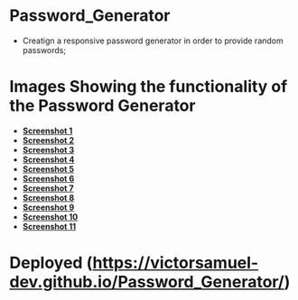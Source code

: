 # Password_Generator
 - Creatign a responsive password generator in order to provide random passwords;

# Images Showing the functionality of the Password Generator

- **[Screenshot 1](./assets/images/Screenshot%201.png)**
- **[Screenshot 2](./assets/images/Screenshot%202.png)**
- **[Screenshot 3](./assets/images/Screenshot%203.png)**
- **[Screenshot 4](./assets/images/Screenshot%204.png)**
- **[Screenshot 5](./assets/images/Screenshot%205.png)**
- **[Screenshot 6](./assets/images/Screenshot%206.png)**
- **[Screenshot 7](./assets/images/Screenshot%207.png)**
- **[Screenshot 8](./assets/images/Screenshot%208.png)**
- **[Screenshot 9](./assets/images/Screenshot%209.png)**
- **[Screenshot 10](./assets/images/Screenshot%2010%20(Fully%20Functioning).png)**
- **[Screenshot 11](./assets/images/Screenshot%20(deployed%20site%20active).png)**


 # Deployed **(https://victorsamuel-dev.github.io/Password_Generator/)**